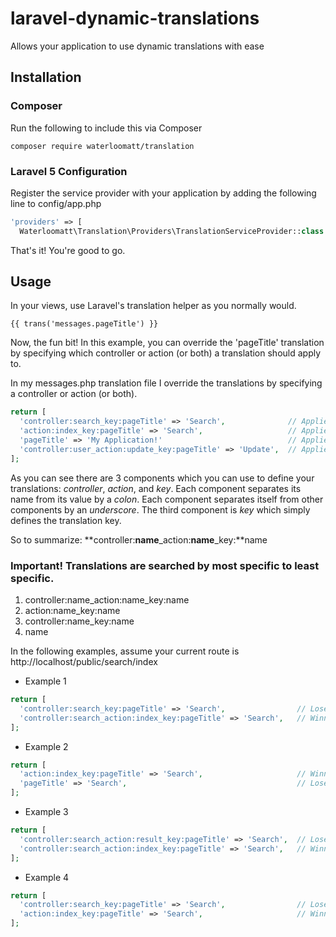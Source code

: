 # laravel-dynamic-translations
Allows your application to use dynamic translations with ease

## Installation
### Composer
Run the following to include this via Composer
```
composer require waterloomatt/translation
```
### Laravel 5 Configuration
Register the service provider with your application by adding the following line to config/app.php
```php
'providers' => [
  Waterloomatt\Translation\Providers\TranslationServiceProvider::class
```
That's it! You're good to go.

## Usage
In your views, use Laravel's translation helper as you normally would. 
```
{{ trans('messages.pageTitle') }}
```

Now, the fun bit! In this example, you can override the 'pageTitle' translation by specifying which controller or action (or both) a translation should apply to. 

In my messages.php translation file I override the translations by specifying a controller or action (or both).
```php 
return [
  'controller:search_key:pageTitle' => 'Search',              // Applied to !any! action in SearchController 
  'action:index_key:pageTitle' => 'Search',                   // Applied index action on !any! controller
  'pageTitle' => 'My Application!'                            // Applied to all pages !except! the ones overriden in this file
  'controller:user_action:update_key:pageTitle' => 'Update',  // Applied update action on Usercontroller
];
```

As you can see there are 3 components which you can use to define your translations: *controller*, *action*, and *key*. Each component separates its name from its value by a *colon*. Each component separates itself from other components by an *underscore*. The third component is *key* which simply defines the translation key.

So to summarize: **controller:**name**_action:**name**_key:**name

### Important! Translations are searched by most specific to least specific. 

1. controller:name_action:name_key:name
2. action:name_key:name
3. controller:name_key:name
4. name

In the following examples, assume your current route is http://localhost/public/search/index

* Example 1
```php 
return [
  'controller:search_key:pageTitle' => 'Search',                // Loser
  'controller:search_action:index_key:pageTitle' => 'Search',   // Winner!
];
```

* Example 2
```php 
return [
  'action:index_key:pageTitle' => 'Search',                     // Winner!
  'pageTitle' => 'Search',                                      // Loser
];
```

* Example 3
```php 
return [
  'controller:search_action:result_key:pageTitle' => 'Search',  // Loser
  'controller:search_action:index_key:pageTitle' => 'Search',   // Winner!
];
```

* Example 4
```php 
return [
  'controller:search_key:pageTitle' => 'Search',                // Loser
  'action:index_key:pageTitle' => 'Search',                     // Winner!
];
```
